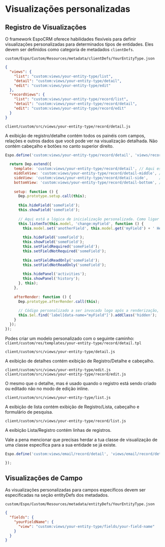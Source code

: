 # Visualizações personalizadas

## Registro de Visualizações

O framework EspoCRM oferece habilidades flexíveis para definir visualizações personalizadas para determinados tipos de entidades. Eles devem ser definidos como categoria de metadados `clientDefs`.

`custom/Espo/Custom/Resources/metadata/clientDefs/YourEntityType.json`

```json
{
  "views": {
    "list": "custom:views/your-entity-type/list",
    "detail": "custom:views/your-entity-type/detail",
    "edit": "custom:views/your-entity-type/edit"
  },
  "recordViews": {
    "list": "custom:views/your-entity-type/record/list",
    "detail": "custom:views/your-entity-type/record/detail",
    "edit": "custom:views/your-entity-type/record/edit"
  }
}
```

`client/custom/src/views/your-entity-type/record/detail.js`

A exibição de registro/detalhe contém todos os painéis com campos, relações e outros dados que você pode ver na visualização detalhada. Não contém cabeçalho e botões no canto superior direito.

```javascript
Espo.define('custom:views/your-entity-type/record/detail', 'views/record/detail', function (Dep) {
  
  return Dep.extend({
    template: 'custom:views/your-entity-type/record/detail', // Aqui está o seu modelo personalizado. Omita se não precisares disso.
    middleView: 'custom:views/your-entity-type/record/detail-middle', // Aqui está a sua visão personalizada. Omita se não precisares disso.
    sideView: 'custom:views/your-entity-type/record/detail-side',     // Aqui está a sua visão personalizada. Omita se não precisares disso.
    bottomView: 'custom:views/your-entity-type/record/detail-bottom', // Aqui está a sua visão personalizada. Omita se não precisares disso.
    
    setup: function () {
      Dep.prototype.setup.call(this);
      
      this.hideField('someField');
      this.showField('someField');
      
      // Aqui está a lógica de inicialização personalizada. Como ligar ouvindo mudanças no modelo.
      this.listenTo(this.model, 'change:myField', function () {
        this.model.set('anotherField', this.model.get('myField') + ' Hello');
         
        this.hideField('someField');
        this.showField('someField');
        this.setFieldRequired('someField');
        this.setFieldNotRequired('someField');
        
        this.setFieldReadOnly('someField');
        this.setFieldNotReadOnly('someField');
        
        this.hidePanel('activities');
        this.showPanel('history');
      }, this);
    },
    
    afterRender: function () {
      Dep.prototype.afterRender.call(this);
      
      // Código personalizado a ser invocado logo após a renderização, quando DOM estiver disponível.
      this.$el.find('label[data-name="myField"]').addClass('hidden');
    }
  });
});

```

Podes criar um modelo personalizado com o seguinte caminho:
`client/custom/res/templates/your-entity-type/record/detail.tpl`



`client/custom/src/views/your-entity-type/detail.js`

A exibição de detalhes contém exibição de Registro/Detalhe e cabeçalho.


`client/custom/src/views/your-entity-type/edit.js`
`client/custom/src/views/your-entity-type/record/edit.js`

O mesmo que o detalhe, mas é usado quando o registro está sendo criado ou editado não no modo de edição inline.


`client/custom/src/views/your-entity-type/list.js`

A exibição de lista contém exibição de Registro/Lista, cabeçalho e formulário de pesquisa.

`client/custom/src/views/your-entity-type/record/list.js`

A exibição Lista/Registro contém linhas de registros.


Vale a pena mencionar que precisas herdar a tua classe de visualização de uma classe específica para a sua entidade se já existe.

```javascript
Espo.define('custom:views/email/record/detail', 'views/email/record/detail', function (Dep) {

});
```

## Visualizações de Campo

As visualizações personalizadas para campos específicos devem ser especificadas na seção entityDefs dos metadados.

`custom/Espo/Custom/Resources/metadata/entityDefs/YourEntityType.json`



```json
{
  "fields": {
    "yourFieldName": {
      "view": "custom:views/your-entity-type/fields/your-field-name"
    }  
  }
}
```
